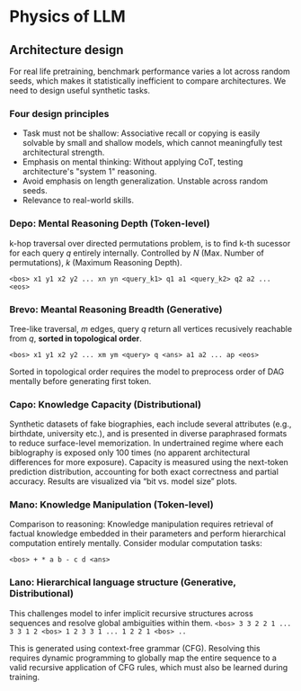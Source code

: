 # Physics of LLM


## Architecture design 

For real life pretraining, benchmark performance varies a lot across random seeds, which makes it statistically inefficient to compare architectures. We need to design useful  synthetic tasks.

### Four design principles
- Task must not be shallow: Associative recall or copying is easily solvable by small and shallow models, which cannot meaningfully test architectural strength.
- Emphasis on mental thinking: Without applying CoT, testing architecture's "system 1" reasoning.
- Avoid emphasis on length generalization. Unstable across random seeds.
- Relevance to real-world skills.

### Depo: Mental Reasoning Depth (Token-level)
k-hop traversal over directed permutations problem, is to find k-th sucessor for each query $q$ entirely internally.
Controlled by $N$ (Max. Number of permutations), $k$ (Maximum Reasoning Depth).


`<bos> x1 y1 x2 y2 ... xn yn <query_k1> q1 a1 <query_k2> q2 a2 ... <eos>`


### Brevo: Meantal Reasoning Breadth (Generative)
Tree-like traversal, $m$ edges, query $q$ return all vertices recusively reachable from $q$, **sorted in topological order**.

`<bos> x1 y1 x2 y2 ... xm ym <query> q <ans> a1 a2 ... ap <eos>`

Sorted in topological order requires the model to preprocess order of DAG mentally before generating first token.


### Capo: Knowledge Capacity (Distributional)


Synthetic datasets of fake biographies, each include several attributes (e.g., birthdate, university etc.), and is presented in diverse paraphrased formats to reduce surface-level memorization. In undertrained regime where each biblography is exposed only 100 times (no apparent architectural differences for more exposure). Capacity is measured using the next-token prediction distribution, accounting
for both exact correctness and partial accuracy. Results are visualized via “bit vs. model size” plots.


### Mano: Knowledge Manipulation (Token-level)

Comparison to reasoning: Knowledge manipulation requires retrieval of factual knowledge embedded in their parameters and perform hierarchical computation entirely mentally. Consider modular computation tasks:

`<bos> + * a b - c d <ans> `


### Lano: Hierarchical language structure (Generative, Distributional)

This challenges model to infer implicit recursive structures across sequences and resolve global ambiguities within them.
`<bos> 3 3 2 2 1 ... 3 3 1 2 <bos> 1 2 3 3 1 ... 1 2 2 1 <bos> ..`

This is generated using context-free grammar (CFG). Resolving this requires dynamic programming to globally map the entire sequence to a valid recursive application of CFG rules, which must also be learned during training.